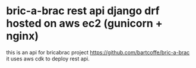
# bric-a-brac rest api django drf hosted on aws ec2 (gunicorn + nginx) 

this is an api for bricabrac project https://github.com/bartcoffe/bric-a-brac
it uses aws cdk to deploy rest api.
